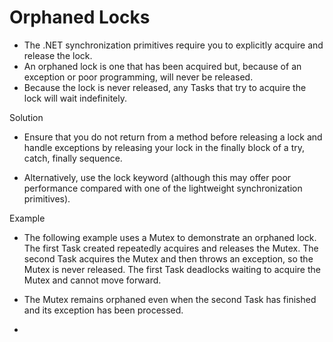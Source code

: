 
# Orphaned Locks
- The .NET synchronization primitives require you to explicitly acquire and release the lock. 
- An orphaned lock is one that has been acquired but, because of an exception or poor programming, will never be released.
- Because the lock is never released, any Tasks that try to acquire the lock will wait indefinitely.

Solution

- Ensure that you do not return from a method before releasing a lock and handle exceptions by releasing your lock in the finally block of a try, catch, finally sequence. 
 
- Alternatively, use the lock keyword (although this may offer poor performance compared with one of the lightweight synchronization primitives).

Example

- The following example uses a Mutex to demonstrate an orphaned lock. The first Task created repeatedly acquires and releases the Mutex. The second Task acquires the Mutex and then throws an exception, so the Mutex is never released. The first Task deadlocks waiting to acquire the Mutex and cannot move forward. 

- The Mutex remains orphaned even when the second Task has finished and its exception has been processed.

- 